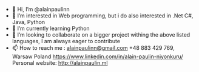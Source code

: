 - 👋 Hi, I’m @alainpaulinn
- 👀 I’m interested in Web programming, but i do also interested in .Net C#, Java, Python
- 🌱 I’m currently learning Python
- 💞️ I’m looking to collaborate on a bigger project withing the above listed languages, I am always eager to contribute
- 📫 How to reach me :
    alainpaulinn@gmail.com
    +48 883 429 769, Warsaw Poland
    https://www.linkedin.com/in/alain-paulin-niyonkuru/
    Personal website: http://alainpaulin.ml
